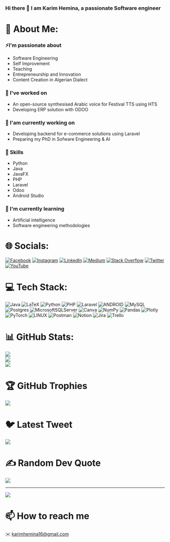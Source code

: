 ### Hi there 👋 I am  Karim Hemina, a passionate Software engineer

# 💫 About Me:
### ⚡I'm passionate about
 - Software Engineering
 - Self Improvement
 - Teaching
 - Entrepreneurship and Innovation
 - Content Creation in Algerian Dialect
### 🔭 I've worked on
 - An open-source synthesised Arabic voice for Festival TTS using HTS
 - Developing ERP solution with ODOO
### 🔭 I'am currently working on
 - Developing backend for e-commerce solutions using Laravel
 - Preparing my PhD in Sofware Engineering & AI
### 👯 Skills
 - Python
 - Java
 - JavaFX
 - PHP
 - Laravel
 - Odoo
 - Android Studio
### 🌱 I'm currently learning
 - Artificial intelligence
 - Software engineering methodologies


# 🌐 Socials:
[![Facebook](https://img.shields.io/badge/Facebook-%231877F2.svg?logo=Facebook&logoColor=white)](https://facebook.com/karimh16) [![Instagram](https://img.shields.io/badge/Instagram-%23E4405F.svg?logo=Instagram&logoColor=white)](https://instagram.com/karim.swe) [![LinkedIn](https://img.shields.io/badge/LinkedIn-%230077B5.svg?logo=linkedin&logoColor=white)](https://linkedin.com/in/karimh16) [![Medium](https://img.shields.io/badge/Medium-12100E?logo=medium&logoColor=white)](https://medium.com/@karimhemina16) [![Stack Overflow](https://img.shields.io/badge/-Stackoverflow-FE7A16?logo=stack-overflow&logoColor=white)](https://stackoverflow.com/users/7636528) [![Twitter](https://img.shields.io/badge/Twitter-%231DA1F2.svg?logo=Twitter&logoColor=white)](https://twitter.com/karim_hem) [![YouTube](https://img.shields.io/badge/YouTube-%23FF0000.svg?logo=YouTube&logoColor=white)](https://youtube.com/@KarimHemina) 

# 💻 Tech Stack:
![Java](https://img.shields.io/badge/java-%23ED8B00.svg?style=flat&logo=java&logoColor=white) ![LaTeX](https://img.shields.io/badge/latex-%23008080.svg?style=flat&logo=latex&logoColor=white) ![Python](https://img.shields.io/badge/python-3670A0?style=flat&logo=python&logoColor=ffdd54) ![PHP](https://img.shields.io/badge/php-%23777BB4.svg?style=flat&logo=php&logoColor=white) ![Laravel](https://img.shields.io/badge/laravel-%23FF2D20.svg?style=flat&logo=laravel&logoColor=white) ![ANDROID](https://img.shields.io/badge/android-%2320232a.svg?style=flat&logo=android&logoColor=%a4c639) ![MySQL](https://img.shields.io/badge/mysql-%2300f.svg?style=flat&logo=mysql&logoColor=white) ![Postgres](https://img.shields.io/badge/postgres-%23316192.svg?style=flat&logo=postgresql&logoColor=white) ![MicrosoftSQLServer](https://img.shields.io/badge/Microsoft%20SQL%20Sever-CC2927?style=flat&logo=microsoft%20sql%20server&logoColor=white) ![Canva](https://img.shields.io/badge/Canva-%2300C4CC.svg?style=flat&logo=Canva&logoColor=white) ![NumPy](https://img.shields.io/badge/numpy-%23013243.svg?style=flat&logo=numpy&logoColor=white) ![Pandas](https://img.shields.io/badge/pandas-%23150458.svg?style=flat&logo=pandas&logoColor=white) ![Plotly](https://img.shields.io/badge/Plotly-%233F4F75.svg?style=flat&logo=plotly&logoColor=white) ![PyTorch](https://img.shields.io/badge/PyTorch-%23EE4C2C.svg?style=flat&logo=PyTorch&logoColor=white) ![LINUX](https://img.shields.io/badge/Linux-FCC624?style=flat&logo=linux&logoColor=black) ![Postman](https://img.shields.io/badge/Postman-FF6C37?style=flat&logo=postman&logoColor=white) ![Notion](https://img.shields.io/badge/Notion-%23000000.svg?style=flat&logo=notion&logoColor=white) ![Jira](https://img.shields.io/badge/jira-%230A0FFF.svg?style=flat&logo=jira&logoColor=white) ![Trello](https://img.shields.io/badge/Trello-%23026AA7.svg?style=flat&logo=Trello&logoColor=white)
# 📊 GitHub Stats:
![](https://github-readme-stats.vercel.app/api?username=karimHemina&theme=dark&hide_border=false&include_all_commits=true&count_private=true)<br/>
![](https://github-readme-streak-stats.herokuapp.com/?user=karimHemina&theme=dark&hide_border=false)<br/>
![](https://github-readme-stats.vercel.app/api/top-langs/?username=karimHemina&theme=dark&hide_border=false&include_all_commits=true&count_private=true&layout=compact)

# 🏆 GitHub Trophies
![](https://github-profile-trophy.vercel.app/?username=karimHemina&theme=radical&no-frame=false&no-bg=false&margin-w=4)

# 🐦 Latest Tweet
![](https://gtce.itsvg.in/api?username=karim_hem)

# ✍️ Random Dev Quote
![](https://quotes-github-readme.vercel.app/api?type=horizontal&theme=radical)

---
![](https://visitcount.itsvg.in/api?id=karimHemina&icon=0&color=0)

<!-- Proudly created with GPRM ( https://gprm.itsvg.in ) -->

# 📫 How to reach me
✉️ karimhemina16@gmail.com
 

<!--
**karimHemina/karimHemina** is a ✨ _special_ ✨ repository because its `README.md` (this file) appears on your GitHub profile.

Here are some ideas to get you started:

- 🔭 I’m currently working on ...
- 🌱 I’m currently learning ...
- 👯 I’m looking to collaborate on ...
- 🤔 I’m looking for help with ...
- 💬 Ask me about ...
- 📫 How to reach me: ...
- 😄 Pronouns: ...
- ⚡ Fun fact: ...
-->
